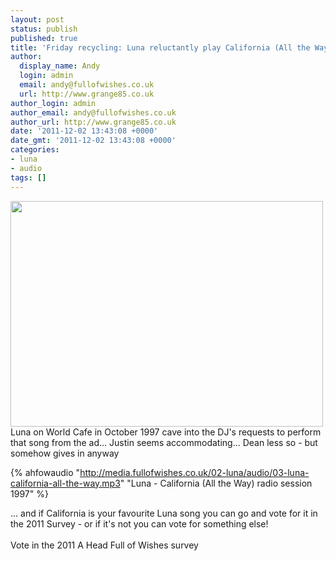 ```yaml
---
layout: post
status: publish
published: true
title: 'Friday recycling: Luna reluctantly play California (All the Way)'
author:
  display_name: Andy
  login: admin
  email: andy@fullofwishes.co.uk
  url: http://www.grange85.co.uk
author_login: admin
author_email: andy@fullofwishes.co.uk
author_url: http://www.grange85.co.uk
date: '2011-12-02 13:43:08 +0000'
date_gmt: '2011-12-02 13:43:08 +0000'
categories:
- luna
- audio
tags: []
---
```

<p><a href="http://www.flickr.com/photos/dlemieux/4259107574/" title="Untitled by dlemieux, on Flickr"><img class="aligncenter" src="http://farm3.staticflickr.com/2692/4259107574_0e9269151e.jpg" width="500" height="361" alt=""></a><br />
Luna on World Cafe in October 1997 cave into the DJ's requests to perform that song from the ad... Justin seems accommodating... Dean less so - but somehow gives in anyway</p>

{% ahfowaudio "http://media.fullofwishes.co.uk/02-luna/audio/03-luna-california-all-the-way.mp3" "Luna - California (All the Way) radio session 1997" %}

<p>... and if California is your favourite Luna song you can go and vote for it in the 2011 Survey - or if it's not you can vote for something else!<br />
<span class="removed_link" title="http://db.fullofwishes.co.uk/limesurvey/index.php?sid=58458&lang=en"><br />
Vote in the 2011 A Head Full of Wishes survey</span></p>
